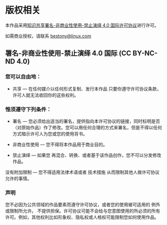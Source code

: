 # 版权相关
本作品采用<a rel="license" href="http://creativecommons.org/licenses/by-nc-nd/4.0/">知识共享署名-非商业性使用-禁止演绎 4.0 国际许可协议</a>进行许可。

如需商业授权，请联系 bestony@linux.com


## 署名-非商业性使用-禁止演绎 4.0 国际 (CC BY-NC-ND 4.0)


### 您可以自由地：
- 共享 — 在任何媒介以任何形式复制、发行本作品
只要你遵守许可协议条款，许可人就无法收回你的这些权利。
### 惟须遵守下列条件：
- 署名 — 您必须给出适当的署名，提供指向本许可协议的链接，同时标明是否（对原始作品）作了修改。您可以用任何合理的方式来署名，但是不得以任何方式暗示许可人为您或您的使用背书。

- 非商业性使用 — 您不得将本作品用于商业目的。

- 禁止演绎 — 如果您 再混合、转换、或者基于该作品创作，您不可以分发修改作品。

没有附加限制 — 您不得适用法律术语或者 技术措施 从而限制其他人做许可协议允许的事情。
### 声明
您不必因为公共领域的作品要素而遵守许可协议，或者您的使用被可适用的 例外或限制所允许。
不提供担保。许可协议可能不会给与您意图使用的所必须的所有许可。例如，其他权利比如形象权、隐私权或人格权可能限制您如何使用作品。